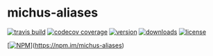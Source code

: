 # michus-aliases

[![travis build](https://img.shields.io/travis/orestes/michus-aliases.svg?style=flat-square)](https://travis-ci.org/orestes/michus-aliases)
[![codecov coverage](https://img.shields.io/codecov/c/github/orestes/michus-aliases.svg?style=flat-square)](https://codecov.io/github/orestes/michus-aliases)
[![version](https://img.shields.io/npm/v/michus-aliases.svg?style=flat-square)](https://npm.im/michus-aliases)
[![downloads](https://img.shields.io/npm/dt/michus-aliases.svg?style=flat-square)](https://npm.im/michus-aliases)
[![license](https://img.shields.io/npm/l/michus-aliases.svg?style=flat-square)](https://npm.im/michus-aliases)

[[![NPM](https://nodei.co/npm/michus-aliases.png?downloads=true)](https://nodei.co/npm/michus-aliases)](https://npm.im/michus-aliases)